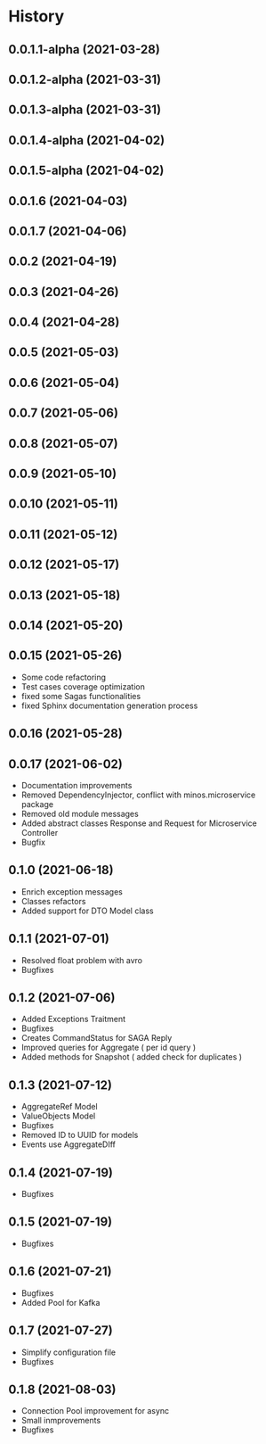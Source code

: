 History
==========

0.0.1.1-alpha (2021-03-28)
--------------------------------

0.0.1.2-alpha (2021-03-31)
-----------------------------

0.0.1.3-alpha (2021-03-31)
----------------------------

0.0.1.4-alpha (2021-04-02)
------------------------------

0.0.1.5-alpha (2021-04-02)
----------------------------

0.0.1.6 (2021-04-03)
---------------------

0.0.1.7 (2021-04-06)
----------------------

0.0.2 (2021-04-19)
-------------------

0.0.3 (2021-04-26)
--------------------

0.0.4 (2021-04-28)
--------------------

0.0.5 (2021-05-03)
--------------------

0.0.6 (2021-05-04)
--------------------

0.0.7 (2021-05-06)
--------------------

0.0.8 (2021-05-07)
--------------------

0.0.9 (2021-05-10)
-------------------

0.0.10 (2021-05-11)
---------------------

0.0.11 (2021-05-12)
---------------------

0.0.12 (2021-05-17)
---------------------

0.0.13 (2021-05-18)
---------------------

0.0.14 (2021-05-20)
--------------------

0.0.15 (2021-05-26)
--------------------

* Some code refactoring
* Test cases coverage optimization
* fixed some Sagas functionalities
* fixed Sphinx documentation generation process

0.0.16 (2021-05-28)
--------------------

0.0.17 (2021-06-02)
--------------------

* Documentation improvements
* Removed DependencyInjector, conflict with minos.microservice package
* Removed old module messages
* Added abstract classes Response and Request for Microservice Controller
* Bugfix

0.1.0 (2021-06-18)
--------------------

* Enrich exception messages
* Classes refactors
* Added support for DTO Model class

0.1.1 (2021-07-01)
--------------------

* Resolved float problem with avro
* Bugfixes

0.1.2 (2021-07-06)
--------------------

* Added Exceptions Traitment
* Bugfixes
* Creates CommandStatus for SAGA Reply
* Improved queries for Aggregate ( per id query )
* Added methods for Snapshot ( added check for duplicates )

0.1.3 (2021-07-12)
--------------------

* AggregateRef Model
* ValueObjects Model
* Bugfixes
* Removed ID to UUID for models
* Events use AggregateDIff

0.1.4 (2021-07-19)
--------------------

* Bugfixes

0.1.5 (2021-07-19)
--------------------

* Bugfixes

0.1.6 (2021-07-21)
--------------------

* Bugfixes
* Added Pool for Kafka

0.1.7 (2021-07-27)
--------------------

* Simplify configuration file
* Bugfixes

0.1.8 (2021-08-03)
--------------------

* Connection Pool improvement for async
* Small inmprovements
* Bugfixes
